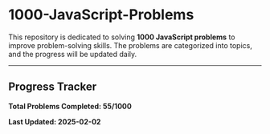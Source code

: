 # 1000-JavaScript-Problems

This repository is dedicated to solving **1000 JavaScript problems** to improve problem-solving skills. The problems are categorized into topics, and the progress will be updated daily.

---

## **Progress Tracker**

**Total Problems Completed: 55/1000**

**Last Updated: 2025-02-02**


